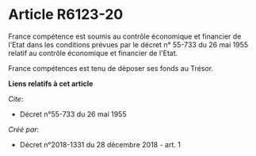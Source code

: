 # Article R6123-20

France compétence est soumis au contrôle économique et financier de l'Etat dans les conditions prévues par le décret n°
55-733 du 26 mai 1955 relatif au contrôle économique et financier de l'Etat.

France compétences est tenu de déposer ses fonds au Trésor.

**Liens relatifs à cet article**

_Cite_:

  - Décret n°55-733 du 26 mai 1955

_Créé par_:

  - Décret n°2018-1331 du 28 décembre 2018 - art. 1
